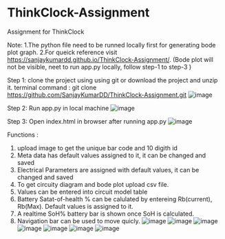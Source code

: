 # ThinkClock-Assignment
Assignment for ThinkClock

Note: 
1.The python file need to be runned locally first for generating bode plot graph.
2.For queick reference visit https://sanjaykumardd.github.io/ThinkClock-Assignment/. (Bode plot will not be visible, neet to run app.py locally, follow step-1 to step-3 )

Step 1: clone the project using using git or download the project and unzip it.
terminal command : git clone https://github.com/SanjayKumarDD/ThinkClock-Assignment.git
![image](https://github.com/SanjayKumarDD/ThinkClock-Assignment/assets/92215315/28aad2fd-f1b8-4786-8219-3a0e59a9b4be)

Step 2: Run app.py in local machine
![image](https://github.com/SanjayKumarDD/ThinkClock-Assignment/assets/92215315/3c8fd64f-5c49-47d9-8c76-d236195d8ddc)

Step 3: Open index.html in browser after running app.py
![image](https://github.com/SanjayKumarDD/ThinkClock-Assignment/assets/92215315/d8ec0146-d905-4378-a71e-f1045daa9610)

Functions :
1. upload image to get the unique bar code and 10 digith id
2. Meta data has default values assigned to it, it can be changed and saved
3. Electrical Parameters are assigned with default values, it can be changed and saved
4. To get circuity diagram and bode plot upload csv file.
5. Values can be entered into circuit model table
6. Battery Satat-of-health % can be calulated by entereing Rb(current), Rb(Max). Default values is assigned to it.
7. A realtime SoH% battery bar is shown once SoH is calculated.
8. Navigation bar can be used to move quicly.
![image](https://github.com/SanjayKumarDD/ThinkClock-Assignment/assets/92215315/8066740f-de32-47fd-92ef-72b89d985c4f)
![image](https://github.com/SanjayKumarDD/ThinkClock-Assignment/assets/92215315/737b84e1-426a-4851-a5fd-a130c90a6664)
![image](https://github.com/SanjayKumarDD/ThinkClock-Assignment/assets/92215315/81864f2a-bca2-4c2f-b441-7885bb93c8a0)
![image](https://github.com/SanjayKumarDD/ThinkClock-Assignment/assets/92215315/817cfba7-4768-4b3c-9b1f-95d891ca34ae)
![image](https://github.com/SanjayKumarDD/ThinkClock-Assignment/assets/92215315/8171c3e0-59ad-4c87-832e-688ba13e6877)
![image](https://github.com/SanjayKumarDD/ThinkClock-Assignment/assets/92215315/259c7311-bdd3-4d2f-bad3-6e0084b13871)
![image](https://github.com/SanjayKumarDD/ThinkClock-Assignment/assets/92215315/73c9b0f1-7d43-447e-9700-c0667cdf1ad2)

